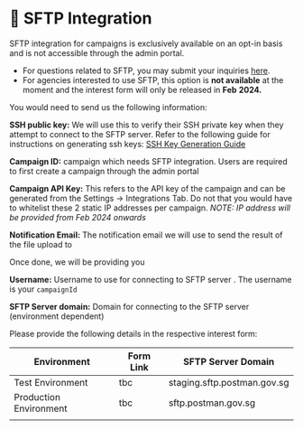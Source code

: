 # 📂 SFTP Integration

SFTP integration for campaigns is exclusively available on an opt-in basis and is not accessible through the admin portal.&#x20;

* For questions related to SFTP, you may submit your inquiries [here](https://form.gov.sg/657025a2d2bd350012c82eb0).&#x20;
* For agencies interested to use SFTP, this option is **not available** at the moment and the interest form will only be released in **Feb** **2024.**&#x20;



You would need to send us the following information:

**SSH public key:** We will use this to verify their SSH private key when they attempt to connect to the SFTP server. Refer to the following guide for instructions on generating ssh keys: [SSH Key Generation Guide](https://docs.oracle.com/en/cloud/cloud-at-customer/occ-get-started/generate-ssh-key-pair.html#GUID-8B9E7FCB-CEA3-4FB3-BF1A-FD3406A2432F)

**Campaign ID:** campaign which needs SFTP integration. Users are required to first create a campaign through the admin portal

**Campaign API Key:** This refers to the API key of the campaign and can be generated from the Settings -> Integrations Tab. Do not that you would have to whitelist these 2 static IP addresses per campaign. _NOTE: IP address will be provided from Feb 2024 onwards_

**Notification Email:** The notification email we will use to send the result of the file upload to



Once done, we will be providing you

**Username:** Username to use for connecting to SFTP server . The username is your `campaignId`

**SFTP Server domain:** Domain for connecting to the SFTP server (environment dependent)



Please provide the following details in the respective interest form:

| Environment            | Form Link  | SFTP Server Domain          |
| ---------------------- | ---------- | --------------------------- |
| Test Environment       | tbc        | staging.sftp.postman.gov.sg |
| Production Environment | tbc        | sftp.postman.gov.sg         |
|                        |            |                             |
